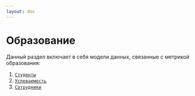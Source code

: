 ```yaml
---
layout: doc
---
```


# Образование

Данный раздел включает в себя модели данных, связанные с метрикой образования:
1. [`Студенты`](/data-model/education/students)
2. [`Успеваемость`](/data-model/education/perfomance)
3. [`Сотрудники`](/data-model/education/employee)